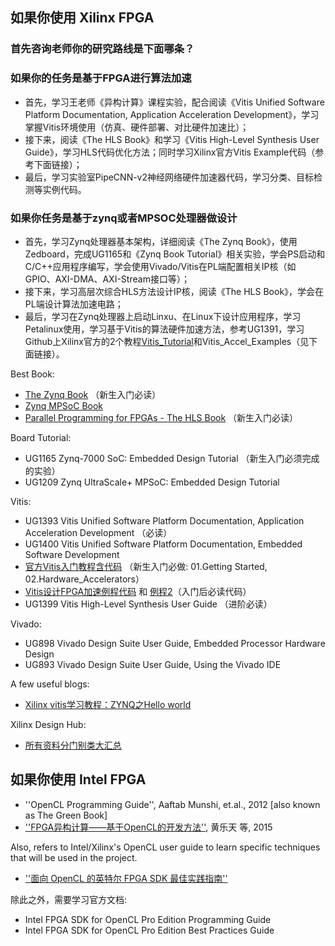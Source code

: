 ## 如果你使用 Xilinx FPGA

### 首先咨询老师你的研究路线是下面哪条？

### 如果你的任务是基于FPGA进行算法加速
- 首先，学习王老师《异构计算》课程实验，配合阅读《Vitis Unified Software Platform Documentation, Application Acceleration Development》，学习掌握Vitis环境使用（仿真、硬件部署、对比硬件加速比）；
- 接下来，阅读《The HLS Book》和学习《Vitis High-Level Synthesis User Guide》，学习HLS代码优化方法；同时学习Xilinx官方Vitis Example代码（参考下面链接）；
- 最后，学习实验室PipeCNN-v2神经网络硬件加速器代码，学习分类、目标检测等实例代码。

### 如果你任务是基于zynq或者MPSOC处理器做设计
- 首先，学习Zynq处理器基本架构，详细阅读《The Zynq Book》，使用Zedboard，完成UG1165和《Zynq Book Tutorial》相关实验，学会PS启动和C/C++应用程序编写，学会使用Vivado/Vitis在PL端配置相关IP核（如GPIO、AXI-DMA、AXI-Stream接口等）；
- 接下来，学习高层次综合HLS方法设计IP核，阅读《The HLS Book》，学会在PL端设计算法加速电路；
- 最后，学习在Zynq处理器上启动Linxu、在Linux下设计应用程序，学习Petalinux使用，学习基于Vitis的算法硬件加速方法，参考UG1391，学习Github上Xilinx官方的2个教程[Vitis_Tutorial](https://github.com/Xilinx/Vitis-Tutorials)和Vitis_Accel_Examples（见下面链接）。


Best Book:
- [The Zynq Book](www.zynqbook.com) （新生入门必读）
- [Zynq MPSoC Book](https://www.zynq-mpsoc-book.com) 
- [Parallel Programming for FPGAs - The HLS Book](http://kastner.ucsd.edu/hlsbook/) （新生入门必读）

Board Tutorial:

- UG1165 Zynq-7000 SoC: Embedded Design Tutorial （新生入门必须完成的实验）
- UG1209 Zynq UltraScale+ MPSoC: Embedded Design Tutorial

Vitis:

- UG1393 Vitis Unified Software Platform Documentation, Application Acceleration Development  （必读）
- UG1400 Vitis Unified Software Platform Documentation, Embedded Software Development
- [官方Vitis入门教程含代码](https://github.com/Xilinx/Vitis-Tutorials) （新生入门必做: 01.Getting Started, 02.Hardware_Accelerators）
- [Vitis设计FPGA加速例程代码](https://github.com/Xilinx/Vitis_Accel_Examples) 和 [例程2](https://github.com/Xilinx/Vitis-HLS-Introductory-Examples)（入门后必读代码）
- UG1399 Vitis High-Level Synthesis User Guide （进阶必读）

Vivado:

- UG898 Vivado Design Suite User Guide, Embedded Processor Hardware Design
- UG893 Vivado Design Suite User Guide, Using the Vivado IDE

A few useful blogs:

- [Xilinx vitis学习教程：ZYNQ之Hello world](https://blog.csdn.net/longfei_3/article/details/103757018)

Xilinx Design Hub:

- [所有资料分门别类大汇总](https://www.xilinx.com/support/documentation-navigation/design-hubs.html)

## 如果你使用 Intel FPGA

* ''OpenCL Programming Guide'', Aaftab Munshi, et.al., 2012  [also known as The Green Book]
* [''FPGA异构计算——基于OpenCL的开发方法''](https://baike.baidu.com/item/FPGA%E5%BC%82%E6%9E%84%E8%AE%A1%E7%AE%97%E2%80%94%E2%80%94%E5%9F%BA%E4%BA%8EOpenCL%E7%9A%84%E5%BC%80%E5%8F%91%E6%96%B9%E6%B3%95), 黄乐天 等, 2015

Also, refers to Intel/Xilinx's OpenCL user guide to learn specific techniques that will be used in the project.

*  [''面向 OpenCL 的英特尔 FPGA SDK 最佳实践指南''](https://www.intel.cn/content/www/cn/zh/programmable/products/design-software/embedded-software-developers/opencl/support.html)

除此之外，需要学习官方文档:

- Intel FPGA SDK for OpenCL Pro Edition Programming Guide
- Intel FPGA SDK for OpenCL Pro Edition Best Practices Guide